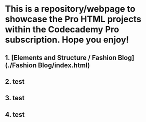 # This is a repository/webpage to showcase the Pro HTML projects within the Codecademy Pro subscription. Hope you enjoy!

## 1. [Elements and Structure / Fashion Blog](./Fashion Blog/index.html)

## 2. test

## 3. test

## 4. test
